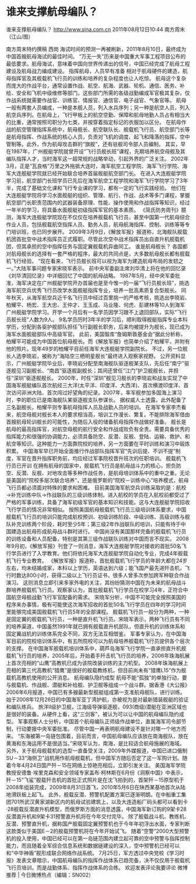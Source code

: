 # 谁来支撑航母编队？

谁来支撑航母编队？
http://www.sina.com.cn  2011年08月12日10:44  南方周末
（江山/图）

南方周末特约撰稿 西岗
海试时间的预测一再被刷新，2011年8月10日，最终成为中国首艘航母海试的最佳时间。
“万无一失”历来是中国重大军事工程项目公布的最低要求。航母海试，意味着中国向世界传递出的信号，中国已经完成了航母工程建设及航母战力编成建设。
指挥航母，人员早有准备
相对于航母硬件的建造，航母指挥官及其舰载机飞行员的训练和培养的复杂程度也让人吃惊。
航母这个复杂而庞大的作战平台，通常设置作战、航空、航海、武器、轮机、通信、医务、补给、安全和飞机中级维修等部门。这些部门所需的各级战勤编成军官极其复杂，仅作战系统就需要作战官、训练官、情报官、通信官、电子战官、气象官等。
航母一般有两套人员编成，一种是本舰人员，列入水兵序列；另一种是航空人员，列入航空兵序列。在航母上，飞行甲板上的航空空勤、保障和航母地勤人员占有相当大的比重，通常按照司职分为七类，并按穿着指定标记的衣服加以区分。
在航母作战的航空管理指挥系统中，航母舰长、航空联队长、舰载机飞行员、航空部门长等是航母指挥、作战系统的核心人员，负责对飞机的调度、起飞和降落的指挥，空中管制等。此外，作为航母攻击群的“旗舰”，还有驻舰司令部人员编制。
其实，早在1987年，广州舰艇学院就曾开设“飞行员舰长班”课程，先期培养航空母舰及其编队指挥人才，当时海军这一超常规的战略举动，引起外界的广泛关注。
2002年3月，正是“瓦良格”万里之外拖抵大连时，海军航空工程学院、海军飞行学院、海军大连舰艇学院就已经开始联合培养首届舰艇航空部门长。
在进入大连舰艇学院学习前，航空部门长班学员已先后在海军航空工程学院和海军飞行学院学习了3年半，完成了基础文化课和飞行专业课的学习，都有一定的飞行实践经验。
他们在大连舰艇学院将学习水面舰艇的组织、管理、航行、作战、战术等多门课程，掌握航空部门长职责范围内的武器装备原理、性能、操作使用和作战指挥等知识，经过一年半的学习，将具备水面舰艇初级指挥军官的基本素质。
《简氏防务周刊》臆测，海军大连舰艇学院现在不仅仅在培养舰载机飞行员，甚至中国第一代航母综合作业人员，包括舰载航空指挥人员、勤务人员，航母航海指挥、控制、训练等等专门培训班，也已同步展开。
2009年3月9日，《解放军报》报道称，北海舰队舰载机团首批空中战术指挥员正式履职。尽管此次空中战术指挥员出自直升机舰载机团，但其承担的空中指挥任务与固定翼舰载机异曲同工。
谁是航母舰长？
各国都对航母舰长的选择有一套严格的程序，最大的共同点是，大多数航母舰长都有舰载机飞行经验。
“现在看来，飞行员舰长班可以视为海军为建造航母布局的发轫之一。”大陆军事问题专家宋晓军表示。
前中央军委副主席刘华清上将在他的回忆录《刘华清回忆录》中详细回忆了中国的航母战略。
1987年5月，经中央军委批准，海军决定在广州舰艇学院开办首届也是至今惟一的一届“飞行员舰长班”，挑选海军航空兵优秀飞行员改学水面舰艇指挥专业，培养一批高素质复合型舰长。
同年秋天，从海军航空兵近千名飞行员中经过百里挑一的严格考核，挑选出李晓岩、柏耀平、杨宏、王大忠、王仲才、王玉成、马业隆、何虎、彭建林等10人到海军广州舰艇学院学习。开学一个月后有一名学员因学习跟不上退回部队，实际“飞行员舰长班”人数为9人。
9名学员历时3年半的学习后，顺利取得舰艇指挥专业本科学历，分配到各驱护舰部队担任飞行副舰长职务，后来均被提升为舰长，现已成为海军水面舰艇部队中高级军官。
此前，美国智库“詹姆斯敦基金会”据此分析称，柏耀平可能成为中国首位航母舰长。而《解放军报》也简单介绍了柏耀平，并附有他的照片。现年49岁的柏耀平目前任海军大连舰艇学院副院长。
不过，另一位舰长人选李晓岩，被称为“海陆空三栖明星舰长”最终进入观察家视野。
公开资料显示，广州舰艇学院毕业后，李晓岩分配至南海舰队驱逐舰某支队，先后任“南宁”驱逐舰见习副舰长、“南昌”驱逐舰副舰长；其间还曾任“江门”护卫舰舰长，并担任“深圳”驱逐舰舰长。
2000年，时任“深圳”舰见习舰长的李晓岩和战友实现了中国海军舰艇编队首次航经三大洋(太平洋、印度洋、大西洋)、首次横渡印度洋、首次访问非洲大陆、首次闯过好望角的纪录。2007年，率军舰参加多国海上演习时，李的职位已是南海舰队某驱逐舰支队参谋长。
据权威人士透露，此外配备了三名副舰长，柏耀平则专事航母指挥人员及战勤人员的培训。
在海军专家李杰看来，航空母舰对舰长本人的要求相当高，培训工作漫长、繁复。不能排除海军借由首艘航母轮训舰长的可能性，为随后入役的储备航母指挥作战做好准备。
舰长是航母的最高指挥官，对航空母舰的航行安全和作战成败负有全责。需要具备优秀的指挥能力和很强的协调能力，必须具备防空、反潜、反舰、登陆、运输、救护、和航空等知识。这种能力一方面靠院校的培养，另一方面要在平时训练和演习中锻炼积累。
中国海军早已开始全面推行作战部队指挥军官“先训后提、不训不提”制度，军官在晋升指挥职务前，均应经过军事院校晋升班次的任职培训。
舰载机飞行员已开训
在拥有航母的国家中，舰载机飞行员是航母战斗力的核心，担负防空、反潜、反舰、对地攻击等多种作战任务，是航母培训体系中的重中之重。无论是美国的“院校多层次联合培养”，还是俄罗斯的“院校－训练中心”培养模式，航母飞行员都必须面对特殊的要求和困难。
目前美国海军航空兵训练采取的是：航校→补充训练中队→作战联队的三级训练体制。进入航校的学员在入航校前都受过了严格的军事训练，具备了海军初级军官的基本知识和技能。这与大连舰艇学院招收飞行学员的情况非常相似。
按照美国航母舰载机飞行员三级培训体系要求，中国舰载机飞行员的培训只能完成航校预训、初级训练阶段、中级训练、高级训练与舰队补充训练两个阶段，耗时至少5年；第三级2年作战联队的培训，只能有待于中国建造出航母形成航母战斗群时进行。
中国尚没有美国那样完备的舰载机飞行员的训练设备和人员配备，特别是其第三级作战联队训练对中国而言不现实。
2008年9月初，《解放军报》刊登了一则消息，海军大连舰艇学院对接收的首批50名飞行学员进行了入学教育。他们将依托海军大连舰艇学院自动化专业，完成4年舰载机飞行专业教育。
《解放军报》报道称，首批舰载机飞行学员的年龄大都在24岁左右，均未结婚成家，本科以上学历，英语达到六级；能飞国产最先进歼击机，飞行时数达800小时，获得二级以上飞行员证书，很多人曾多次参加跨军种联合作战演习。
这则消息立即引来多家外电的关注，其纷纷猜测中国在为未来的航母战斗群培养舰载机飞行员。观察家认为，首批舰载机飞行学员在校学习4年，正符合中国航空母舰战勤飞行军官配备的需求。
宋晓军分析，中国不可能完全按照美国的程序来办事情，极有可能使这次海军招收的首批50名飞行学员在四年的学习时间里能够完成美国舰载机飞行员5年的全部课程。
舰载机飞行员一般分为两种，一种是固定翼的舰载机飞行员，一种是直升机飞行员。宋晓军表示，两种飞行员有不同的培养渠道，中国虽然1991年就已拥有舰载直升机部队，但直升机的训练体系和固定翼战机的训练体系完全不同，双方无法互相借鉴。
军事专家认为，在中国海军目前的院校培训体系中，有五所院校可以为航母培养舰载机飞行员提供各个层次的支撑。
在中国海军舰载机培训体系中，葫芦岛海军飞行学院一直承担直升机舰载机飞行员的培养，2005年后，开始着手歼击机飞行员的培养，2006年珠海航展上首次亮相的“山鹰”高教机已成为该院改装训练的主力机型。
2008年珠海航展上亮相的第三代高教机“猎鹰”是很好的舰载教练机，但目前尚未有“猎鹰L15”作为舰载机高教机使用的公开消息。
航母编队隐约成型
航母不能“孤独”的单独行动，要与舰载机、作战舰、潜艇和补给舰、护卫舰等组成一个战斗群。据香港《大公报》2006年6月报道，中国已有多艘最新型舰艇组成第一支准航母舰队，进行训练。始于2008年12月26日的中国海军亚丁湾护航，亦被视为是对最新猎装舰艇的验证和编队练兵。
旅洋II级护卫舰，江海级导弹驱逐舰，093(商级)潜艇在亚洲区域也是很好的装备。从硬件上看，这“三剑客”，被认为可以让中国的航母编队隐约成型。
军事观察人士分析，中国首个航母编队正师级作战单位，直属海军司令部节制，行动要报中央军委批准。
尽管中国一再表明航母建设不是针对哪一个地方而来。
“东海被第一岛链包围着，目前而言，中国航母编队应该放在南海舰队，放在黄海和东海运用不是很适当。”宋晓军认为，南海，是比较适合航母施展的海域。
另外，关于航母舰载机的选型一直备受关注，2009年外媒报道，中国已进口俄制SU－33“海侧卫”战机用作航母舰载机，但中国军方随后否定了这一军购计划。随着今年4月24日国产歼－15在网络上惊艳亮相后，立即引发关注。
美国海军学院教授安德鲁·埃里克森和安全领域专家盖布·柯林斯在6月份《洞察中国》中表示，歼－15“飞鲨”舰载歼击机的首批正式照片是在沈飞拍到的，首架歼－15原型机于2008年组装完成，2009年8月31日首飞，2010年5月6日在陕西某基地首次从陆地滑跃板上起飞。
此外，舰载反潜、预警机配置方案已逐渐明朗。在中船重工集团701所武汉黄家湖新区内的航母试验建筑上，以及大连造船厂码头都可以看到卡·28舰载反潜直升机模型，而俄罗斯方面的消息透露，中国海军新订购的9架卡28反潜直升机和9架卡31预警直升机将在今年交付完毕。
除了舰载战斗机、教练机、反潜、预警直升机，据称国产舰载固定翼预警机也于今年年初浮出水面，专家判断这款类似于美国E－2的舰载预警机将在今年开始试飞。
随着“空警”2000大型预警机的投入使用，中国已经可以在第一岛链范围内建立起可靠的空中预警与指挥控制能力，而且随着全军综合信息系统和数据链建设的深入，空中预警机已经可以和“中华神盾”舰形成联合网络作战系统。
7月25日，军方透过中央党校《学习时报》发表文章暗示，中国航母编队的指挥作战体系已趋完备，决不仅仅用于舰载机飞行员培训，而是战勤体系、指挥作战体系的合练。
欢迎发表评论我要评论
微博推荐 | 今日微博热点（编辑：SN002）

